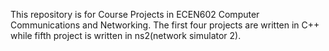 This repository is for Course Projects in ECEN602 Computer Communications and Networking. The first four projects are written in C++ while fifth project is written in ns2(network simulator 2). 

